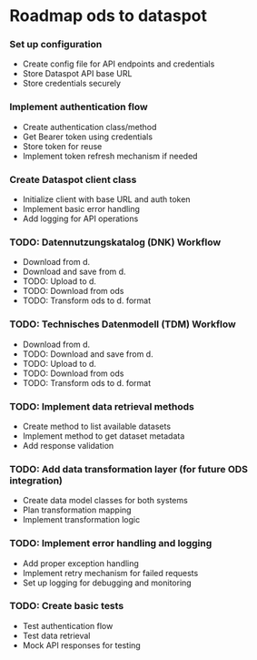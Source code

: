 
# Roadmap ods to dataspot

### Set up configuration
 - Create config file for API endpoints and credentials
 - Store Dataspot API base URL
 - Store credentials securely

### Implement authentication flow
 - Create authentication class/method
 - Get Bearer token using credentials
 - Store token for reuse
 - Implement token refresh mechanism if needed

### Create Dataspot client class
 - Initialize client with base URL and auth token
 - Implement basic error handling
 - Add logging for API operations

### TODO: Datennutzungskatalog (DNK) Workflow
 - Download from d.
 - Download and save from d.
 - TODO: Upload to d.
 - TODO: Download from ods
 - TODO: Transform ods to d. format

### TODO: Technisches Datenmodell (TDM) Workflow
 - Download from d.
 - TODO: Download and save from d.
 - TODO: Upload to d.
 - TODO: Download from ods
 - TODO: Transform ods to d. format

### TODO: Implement data retrieval methods
 - Create method to list available datasets
 - Implement method to get dataset metadata
 - Add response validation

### TODO: Add data transformation layer (for future ODS integration)
 - Create data model classes for both systems
 - Plan transformation mapping
 - Implement transformation logic

### TODO: Implement error handling and logging
 - Add proper exception handling
 - Implement retry mechanism for failed requests
 - Set up logging for debugging and monitoring

### TODO: Create basic tests
 - Test authentication flow
 - Test data retrieval
 - Mock API responses for testing
